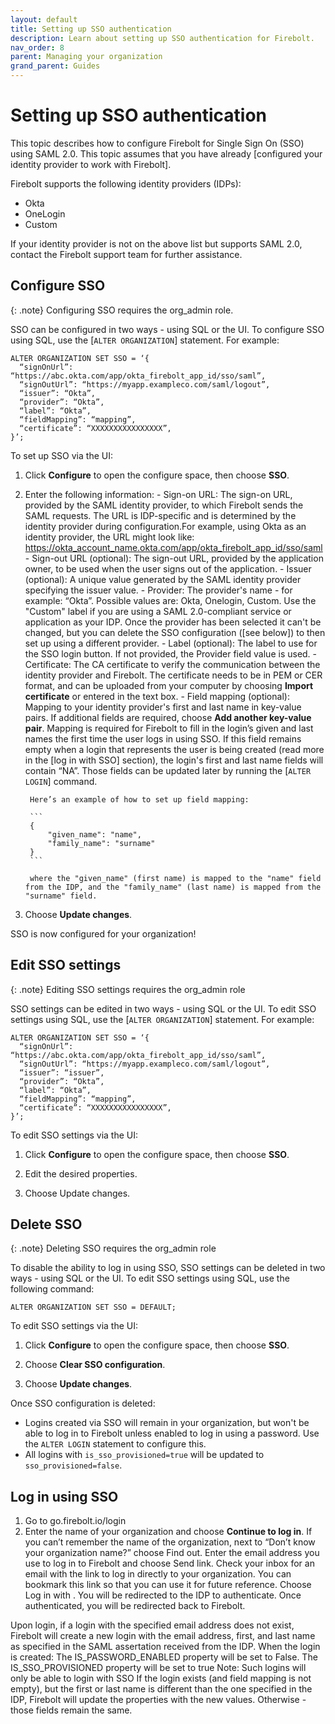 ```yaml
---
layout: default
title: Setting up SSO authentication
description: Learn about setting up SSO authentication for Firebolt. 
nav_order: 8
parent: Managing your organization
grand_parent: Guides
---
```


# Setting up SSO authentication

This topic describes how to configure Firebolt for Single Sign On (SSO) using SAML 2.0. This topic assumes that you have already [configured your identity provider to work with Firebolt].

Firebolt supports the following identity providers (IDPs):
- Okta
- OneLogin
- Custom

If your identity provider is not on the above list but supports SAML 2.0, contact the Firebolt support team for further assistance. 


## Configure SSO

{: .note}
Configuring SSO requires the org_admin role.

SSO can be configured in two ways - using SQL or the UI.  To configure SSO using SQL, use the [`ALTER ORGANIZATION`] statement. For example:

```
ALTER ORGANIZATION SET SSO = ‘{
  “signOnUrl”: “https://abc.okta.com/app/okta_firebolt_app_id/sso/saml”,
  “signOutUrl”: “https://myapp.exampleco.com/saml/logout”, 
  “issuer”: “Okta”,
  “provider”: “Okta”,
  “label”: “Okta”,
  “fieldMapping”: “mapping”,
  “certificate”: “XXXXXXXXXXXXXXXX”,
}’;
```

To set up SSO via the UI:
1. Click **Configure** to open the configure space, then choose **SSO**.

2. Enter the following information:
        - Sign-on URL: The sign-on URL, provided by the SAML identity provider, to which Firebolt sends the SAML requests. The URL is IDP-specific and is determined by the identity provider during configuration.For example, using Okta as an identity provider, the URL might look like:
        https://okta_account_name.okta.com/app/okta_firebolt_app_id/sso/saml 
        - Sign-out URL (optional): The sign-out URL, provided by the application owner, to be used when the user signs out of the application. 
        - Issuer (optional): A unique value generated by the SAML identity provider specifying the issuer value.
        - Provider: The provider's name - for example: “Okta”. Possible values are: Okta, Onelogin, Custom. Use the "Custom" label if you are using a SAML 2.0-compliant service or application as your IDP. Once the provider has been selected it can't be changed, but you can delete the SSO configuration ([see below]) to then set up using a different provider. 
        - Label (optional): The label to use for the SSO login button. If not provided, the Provider field value is used. 
        - Certificate: The CA certificate to verify the communication between the identity provider and Firebolt. The certificate needs to be in PEM or CER format, and can be uploaded from your computer by choosing **Import certificate** or entered in the text box. 
        - Field mapping (optional): Mapping to your identity provider's first and last name in key-value pairs. If additional fields are required, choose **Add another key-value pair**. Mapping is required for Firebolt to fill in the login’s given and last names the first time the user logs in using SSO. 
        If this field remains empty when a login that represents the user is being created (read more in the [log in with SSO] section), the login's first and last name fields will contain “NA”. Those fields can be updated later by running the [`ALTER LOGIN`] command. 

        Here’s an example of how to set up field mapping:
        
        ```
        {
            "given_name": "name",
            "family_name": "surname"
        }
        ```

        where the "given_name" (first name) is mapped to the "name" field from the IDP, and the "family_name" (last name) is mapped from the "surname" field.
3. Choose **Update changes**.

SSO is now configured for your organization!

## Edit SSO settings

{: .note}
Editing SSO settings requires the org_admin role

SSO settings can be edited in two ways - using SQL or the UI.  To edit SSO settings using SQL, use the [`ALTER ORGANIZATION`] statement. For example:

```
ALTER ORGANIZATION SET SSO = ‘{
  “signOnUrl”: “https://abc.okta.com/app/okta_firebolt_app_id/sso/saml”,
  “signOutUrl”: “https://myapp.exampleco.com/saml/logout”, 
  “issuer”: “issuer”,
  “provider”: “Okta”, 
  “label”: “Okta”,
  “fieldMapping”: “mapping”,
  “certificate”: “XXXXXXXXXXXXXXXX”,
}’;
```


To edit SSO settings via the UI:
1. Click **Configure** to open the configure space, then choose **SSO**.

2. Edit the desired properties.

3. Choose Update changes.

## Delete SSO

{: .note}
Deleting SSO requires the org_admin role

To disable the ability to log in using SSO, SSO settings can be deleted in two ways - using SQL or the UI.  To edit SSO settings using SQL, use the following command:

```ALTER ORGANIZATION SET SSO = DEFAULT;```

To edit SSO settings via the UI:
1. Click **Configure** to open the configure space, then choose **SSO**.

2. Choose **Clear SSO configuration**.
3. Choose **Update changes**.


Once SSO configuration is deleted:
- Logins created via SSO will remain in your organization, but won't be able to log in to Firebolt unless enabled to log in using a password. Use the `ALTER LOGIN` statement to configure this. 
- All logins with `is_sso_provisioned=true` will be updated to `sso_provisioned=false`.


## Log in using SSO

1. Go to go.firebolt.io/login
2. Enter the name of your organization and choose **Continue to log in**.
If you can’t remember the name of the organization, next to “Don’t know your organization name?” choose Find out.
Enter the email address you use to log in to Firebolt and choose Send link.
Check your inbox for an email with the link to log in directly to your organization. You can bookmark this link so that you can use it for future reference.
Choose Log in with <IDP>.
You will be redirected to the IDP to authenticate. Once authenticated, you will be redirected back to Firebolt.

Upon login, if a login with the specified email address does not exist, Firebolt will create a new login with the email address, first, and last name as specified in the SAML assertation received from the IDP. 
When the login is created:
The IS_PASSWORD_ENABLED property will be set to False.
The IS_SSO_PROVISIONED property will be set to true 
Note: Such logins will only be able to login with SSO
If the login exists (and field mapping is not empty), but the first or last name is different than the one specified in the IDP, Firebolt will update the properties with the new values. Otherwise - those fields remain the same. 
